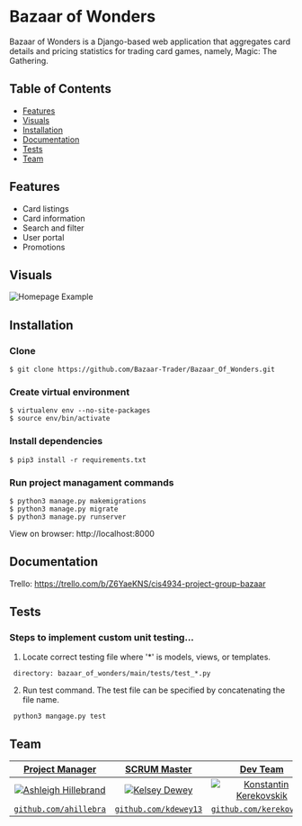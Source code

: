 # Bazaar of Wonders
Bazaar of Wonders is a Django-based web application that aggregates card details and pricing statistics for trading card games, namely, Magic: The Gathering.

## Table of Contents

- [Features](#features)
- [Visuals](#visuals)
- [Installation](#installation)
- [Documentation](#documentation)
- [Tests](#tests)
- [Team](#team)

## Features
 - Card listings
 - Card information
 - Search and filter
 - User portal
 - Promotions

## Visuals
![Homepage Example](https://user-images.githubusercontent.com/41175151/86148117-d7c8c380-babf-11ea-9f4c-a574fba00d6c.png)

## Installation

### Clone
```shell
$ git clone https://github.com/Bazaar-Trader/Bazaar_Of_Wonders.git
```
 ### Create virtual environment
```shell
$ virtualenv env --no-site-packages
$ source env/bin/activate
```
### Install dependencies
```shell
$ pip3 install -r requirements.txt
```
### Run project managament commands 
```shell
$ python3 manage.py makemigrations
$ python3 manage.py migrate
$ python3 manage.py runserver
```
View on browser: http://localhost:8000 
 
 ## Documentation
 
Trello: https://trello.com/b/Z6YaeKNS/cis4934-project-group-bazaar
 ## Tests
 ### Steps to implement custom unit testing...
1. Locate correct testing file where '*' is models, views, or templates.
```shell
 directory: bazaar_of_wonders/main/tests/test_*.py
```
2. Run test command. The test file can be specified by concatenating the file name.
```shell
 python3 mangage.py test
```

 ## Team
 
| <a href="http://github.com/ahillebra" target="_blank">**Project Manager**</a> | <a href="http://github.com/kdewey13" target="_blank">**SCRUM Master**</a> | <a href="http://github.com/kerekovskik" target="_blank">**Dev Team**</a> | <a href="http://github.com/dorianmeade" target="_blank">**Dev Team**</a> | <a href="http://github.com/matthewrabe" target="_blank">**Dev Team**</a> |
| :---: |:---:| :---:| :---:| :---:|
| [![Ashleigh Hillebrand](https://avatars0.githubusercontent.com/u/41175151?s=460&u=e59b91d99418dbeca3f3db49c3cb534fd6308dcb&v=4&s=200)](http://github.com/ahillebra) | [![Kelsey Dewey](https://avatars0.githubusercontent.com/u/40505163?s=400&u=e48b8b620316f566a560a3f5ad7ba56492233c0c&v=4s&=200)](http://github.com/kdewey13) | [![Konstantin Kerekovskik](https://avatars3.githubusercontent.com/u/23172746?s=400&v=4&s=200)](http://github.com/kerekovskik) | [![Dorian Meade](https://avatars2.githubusercontent.com/u/32111245?s=460&u=ddbe2f1c66d7c31f85f7f3f308b794f199d361ad&v=4s&=150)](http://github.com/dorianmeade) | [![Matthew Rabe](https://avatars0.githubusercontent.com/u/44124858?s=400&v=4&s=200)](http://github.com/matthewrabe) 
| <a href="http://github.com/ahillebra" target="_blank">`github.com/ahillebra`</a> | <a href="http://github.com/kdewey13" target="_blank">`github.com/kdewey13`</a> | <a href="http://github.com/kerekovskik" target="_blank">`github.com/kerekovskik`</a> | <a href="http://github.com/dorianmeade" target="_blank">`github.com/dorianmeade`</a> | <a href="http://github.com/matthewrabe" target="_blank">`github.com/matthewrabe`</a> |
